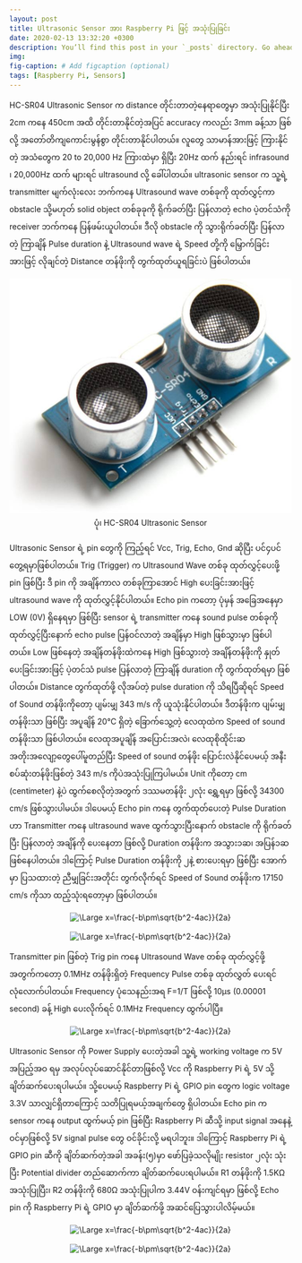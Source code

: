 ```yaml
---
layout: post
title: Ultrasonic Sensor အား Raspberry Pi ဖြင့် အသုံးပြုခြင်း
date: 2020-02-13 13:32:20 +0300
description: You’ll find this post in your `_posts` directory. Go ahead and edit it and re-build the site to see your changes. # Add post description (optional)
img: 
fig-caption: # Add figcaption (optional)
tags: [Raspberry Pi, Sensors]
---
```

HC-SR04 Ultrasonic Sensor က distance တိုင်းတာတဲ့နေရာတွေမှာ အသုံးပြုနိုင်ပြီး 2cm ကနေ 450cm အထိ တိုင်းတာနိုင်တဲ့အပြင် accuracy ကလည်း 3mm ခန့်သာ ဖြစ်လို့ အတော်တိကျကောင်းမွန်စွာ တိုင်းတာနိုင်ပါတယ်။ လူတွေ သာမာန်အားဖြင့် ကြားနိုင်တဲ့ အသံတွေက 20 to 20,000 Hz ကြားထဲမှာ ရှိပြီး 20Hz ထက် နည်းရင် infrasound ၊ 20,000Hz ထက် များရင် ultrasound လို့ ခေါ်ပါတယ်။ ultrasonic sensor က သူ့ရဲ့ transmitter မျက်လုံးလေး ဘက်ကနေ Ultrasound wave တစ်ခုကို ထုတ်လွှင့်ကာ obstacle သို့မဟုတ် solid object တစ်ခုခုကို ရိုက်ခတ်ပြီး ပြန်လာတဲ့ echo ပဲ့တင်သံကို receiver ဘက်ကနေ ပြန်ဖမ်းယူပါတယ်။ ဒီလို obstacle ကို သွားရိုက်ခတ်ပြီး ပြန်လာတဲ့ ကြာချိန် Pulse duration နဲ့ Ultrasound wave ရဲ့ Speed တို့ကို မြှောက်ခြင်း အားဖြင့် လိုချင်တဲ့ Distance တန်ဖိုးကို တွက်ထုတ်ယူရခြင်းပဲ ဖြစ်ပါတယ်။

<p align="center">
<img src="/assets/img/ultrasonic/hc-sr04.jpg">
<br>
<a>ပုံ၊ HC-SR04 Ultrasonic Sensor</a>
</p>

Ultrasonic Sensor ရဲ့ pin တွေကို ကြည့်ရင် Vcc, Trig, Echo, Gnd ဆိုပြီး ပင်၄ပင် တွေ့ရမှာဖြစ်ပါတယ်။ Trig (Trigger) က Ultrasound Wave တစ်ခု ထုတ်လွှင့်ပေးဖို့ pin ဖြစ်ပြီး ဒီ pin ကို အချိန်ကာလ တစ်ခုကြာအောင် High ပေးခြင်းအားဖြင့် ultrasound wave ကို ထုတ်လွှင့်နိုင်ပါတယ်။ Echo pin ကတော့ ပုံမှန် အခြေအနေမှာ LOW (0V) ရှိနေရမှာ ဖြစ်ပြီး sensor ရဲ့ transmitter ကနေ sound pulse တစ်ခုကို ထုတ်လွှင့်ပြီးနောက် echo pulse ပြန်ဝင်လာတဲ့ အချိန်မှာ High ဖြစ်သွားမှာ ဖြစ်ပါတယ်။ Low ဖြစ်နေတဲ့ အချိန်တန်ဖိုးထဲကနေ High ဖြစ်သွားတဲ့ အချိန်တန်ဖိုးကို နှုတ်ပေးခြင်းအားဖြင့် ပဲ့တင်သံ pulse ပြန်လာတဲ့ ကြာချိန် duration ကို တွက်ထုတ်ရမှာ ဖြစ်ပါတယ်။
Distance တွက်ထုတ်ဖို့ လိုအပ်တဲ့ pulse duration ကို သိရပြီဆိုရင် Speed of Sound တန်ဖိုးကိုတော့ ပျမ်းမျှ 343 m/s ကို ယူသုံးနိုင်ပါတယ်။ ဒီတန်ဖိုးက ပျမ်းမျှတန်ဖိုးသာ ဖြစ်ပြီး အပူချိန် 20°C ရှိတဲ့ ခြောက်သွေ့တဲ့ လေထုထဲက Speed of sound တန်ဖိုးသာ ဖြစ်ပါတယ်။ လေထုအပူချိန် အပြောင်းအလဲ၊ လေထုစိုထိုင်းဆ အတိုးအလျော့တွေပေါ်မူတည်ပြီး Speed of sound တန်ဖိုး ပြောင်းလဲနိုင်ပေမယ့် အနီးစပ်ဆုံးတန်ဖိုးဖြစ်တဲ့ 343 m/s ကိုပဲအသုံးပြုကြပါမယ်။ Unit ကိုတော့ cm (centimeter) နဲ့ပဲ ထွက်စေလိုတဲ့အတွက် ဒဿမတန်ဖိုး ၂လုံး ရွှေ့ရမှာ ဖြစ်လို့ 34300 cm/s ဖြစ်သွားပါမယ်။ ဒါပေမယ့် Echo pin ကနေ တွက်ထုတ်ပေးတဲ့ Pulse Duration ဟာ Transmitter ကနေ ultrasound wave ထွက်သွားပြီးနောက် obstacle ကို ရိုက်ခတ်ပြီး ပြန်လာတဲ့ အချိန်ကို ပေးနေတာ ဖြစ်လို့ Duration တန်ဖိုးက အသွား၁ဆ၊ အပြန်၁ဆ ဖြစ်နေပါတယ်။ ဒါကြောင့် Pulse Duration တန်ဖိုးကို ၂နဲ့ စားပေးရမှာ ဖြစ်ပြီး အောက်မှာ ပြသထားတဲ့ ညီမျှခြင်းအတိုင်း တွက်လိုက်ရင် Speed of Sound တန်ဖိုးက 17150 cm/s ကိုသာ ထည့်သုံးရတော့မှာ ဖြစ်ပါတယ်။

<center><img src="https://latex.codecogs.com/svg.latex?\Large&space;34300=\frac{Distance}{Pulse Duration/2}" title="\Large x=\frac{-b\pm\sqrt{b^2-4ac}}{2a}" /></center>

<br>

<center><img src="https://latex.codecogs.com/svg.latex?\Large&space;17150=\frac{Distance}{Pulse Duration}" title="\Large x=\frac{-b\pm\sqrt{b^2-4ac}}{2a}" /></center>

Transmitter pin ဖြစ်တဲ့ Trig pin ကနေ Ultrasound Wave တစ်ခု ထုတ်လွှင့်ဖို့ အတွက်ကတော့ 0.1MHz တန်ဖိုးရှိတဲ့ Frequency Pulse တစ်ခု ထုတ်လွှတ် ပေးရင် လုံလောက်ပါတယ်။ Frequency ပုံသေနည်းအရ F=1/T ဖြစ်လို့ 10µs (0.00001 second) ခန့် High ပေးလိုက်ရင် 0.1MHz Frequency ထွက်ပါပြီ။

<center><img src="https://latex.codecogs.com/svg.latex?\Large&space;Frequency=\frac{1}{0.00001 second}=0.1MHz" title="\Large x=\frac{-b\pm\sqrt{b^2-4ac}}{2a}" /></center>

Ultrasonic Sensor ကို Power Supply ပေးတဲ့အခါ သူ့ရဲ့ working voltage က 5V အပြည့်အဝ ရမှ အလုပ်လုပ်ဆောင်နိုင်တာဖြစ်လို့ Vcc ကို Raspberry Pi ရဲ့ 5V သို့ ချိတ်ဆက်ပေးရပါမယ်။ သို့ပေမယ့် Raspberry Pi ရဲ့ GPIO pin တွေက logic voltage 3.3V သာလျှင်ရှိတာကြောင့် သတိပြုရမယ့်အချက်တွေ ရှိပါတယ်။ Echo pin က sensor ကနေ output ထွက်မယ့် pin ဖြစ်ပြီး Raspberry Pi ဆီသို့ input signal အနေနဲ့ ဝင်မှာဖြစ်လို့ 5V signal pulse တွေ ဝင်ခိုင်းလို့ မရပါဘူး။ ဒါကြောင့် Raspberry Pi ရဲ့ GPIO pin ဆီကို ချိတ်ဆက်တဲ့အခါ အခန်း(၅)မှာ ဖော်ပြခဲ့သလိုမျိုး resistor ၂လုံး သုံးပြီး Potential divider တည်ဆောက်ကာ ချိတ်ဆက်ပေးရပါမယ်။ R1 တန်ဖိုးကို 1.5KΩ အသုံးပြုပြီး၊ R2 တန်ဖိုးကို 680Ω အသုံးပြုပါက 3.44V ဝန်းကျင်ရမှာ ဖြစ်လို့ Echo pin ကို Raspberry Pi ရဲ့ GPIO မှာ ချိတ်ဆက်ဖို့ အဆင်ပြေသွားပါလိမ့်မယ်။

<center><img src="https://latex.codecogs.com/svg.latex?\Large&space;V out=V in x \frac{R2}}{R1 + R2}" title="\Large x=\frac{-b\pm\sqrt{b^2-4ac}}{2a}" /></center>

<br>

<center><img src="https://latex.codecogs.com/svg.latex?\Large&space;V out=5V x\frac{1.5KΩ}}{680Ω + 1.5KΩ}=3.44V" title="\Large x=\frac{-b\pm\sqrt{b^2-4ac}}{2a}" /></center>
